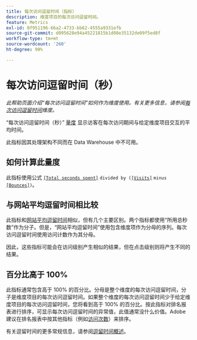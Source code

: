 ```yaml
---
title: 每次访问逗留时间（指标）
description: 维度项目的每次访问逗留时间。
feature: Metrics
exl-id: 0f951196-66a2-4733-bb62-4555a9331efb
source-git-commit: d095628e94a45221815b1d08e35132de09f5ed8f
workflow-type: tm+mt
source-wordcount: '260'
ht-degree: 90%

---
```


# 每次访问逗留时间（秒）

*此帮助页面介绍“每次访问逗留时间”如何作为维度使用。有关更多信息，请参阅[每次访问逗留时间](../dimensions/time-spent-per-visit.md)维度。*

“每次访问逗留时间（秒）” [量度](overview.md) 显示访客在每次访问期间与给定维度项目交互的平均时间。

此指标因其处理架构不同而在 Data Warehouse 中不可用。

## 如何计算此量度

此指标使用公式 [`[Total seconds spent]`](total-seconds-spent.md) `divided by (`[`[Visits]`](visits.md) `minus` [`[Bounces]`](bounces.md)`)`。

## 与网站平均逗留时间相比较

此指标和[网站平均逗留时间](average-time-on-site.md)相似，但有几个主要区别。两个指标都使用“所用总秒数”作为分子。但是，“网站平均逗留时间”使用包含维度项作为分母的序列。每次访问逗留时间使用访问计数作为其分母。

因此，这些指标可能会在访问级别产生相似的结果，但在点击级别则将产生不同的结果。

## 百分比高于 100%

此指标通常包含高于 100% 的百分比。分母是整个维度的每次访问逗留时间，分子是维度项目的每次访问逗留时间。如果整个维度的每次访问逗留时间少于给定维度项目的每次访问逗留时间，您将看到高于 100% 的百分比。按此指标对排名报表进行排序，可显示每次访问逗留时间的异常值，此值通常没什么价值。Adobe 建议在排名报表中按其他指标（例如[访问次数](visits.md)）来排序。

有关逗留时间的更多常规信息，请参阅[逗留时间概述](time-spent.md)。
